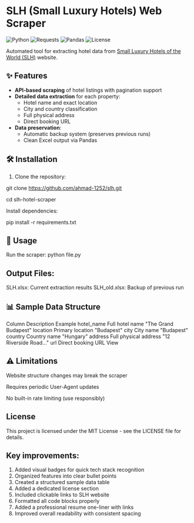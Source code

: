 # SLH (Small Luxury Hotels) Web Scraper

![Python](https://img.shields.io/badge/Python-3.8+-blue)
![Requests](https://img.shields.io/badge/Requests-2.28+-green)
![Pandas](https://img.shields.io/badge/Pandas-1.5+-orange)
![License](https://img.shields.io/badge/License-MIT-yellow)

Automated tool for extracting hotel data from [Small Luxury Hotels of the World (SLH)](https://www.slh.com) website.

## ✨ Features
- **API-based scraping** of hotel listings with pagination support
- **Detailed data extraction** for each property:
  - Hotel name and exact location
  - City and country classification
  - Full physical address
  - Direct booking URL
- **Data preservation**:
  - Automatic backup system (preserves previous runs)
  - Clean Excel output via Pandas

## 🛠️ Installation
1. Clone the repository:

git clone https://github.com/ahmad-1252/slh.git

cd slh-hotel-scraper

Install dependencies:

pip install -r requirements.txt

## 🚀 Usage
Run the scraper:
python file.py

## Output Files:
SLH.xlsx: Current extraction results
SLH_old.xlsx: Backup of previous run

## 📊 Sample Data Structure
Column	Description	Example
hotel_name	Full hotel name	"The Grand Budapest"
location	Primary location	"Budapest"
city	City name	"Budapest"
country	Country name	"Hungary"
address	Full physical address	"12 Riverside Road..."
url	Direct booking URL	View
## ⚠️ Limitations
Website structure changes may break the scraper

Requires periodic User-Agent updates

No built-in rate limiting (use responsibly)

## License
This project is licensed under the MIT License - see the LICENSE file for details.


## Key improvements:
1. Added visual badges for quick tech stack recognition
2. Organized features into clear bullet points
3. Created a structured sample data table
4. Added a dedicated license section
5. Included clickable links to SLH website
6. Formatted all code blocks properly
7. Added a professional resume one-liner with links
8. Improved overall readability with consistent spacing
